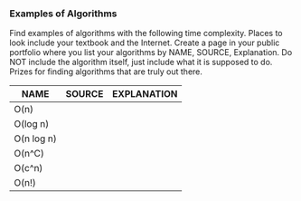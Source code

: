 ### Examples of Algorithms
Find examples of algorithms with the following time complexity. Places to look include your textbook and the Internet.  Create a page in your public portfolio where you list your algorithms by NAME, SOURCE, Explanation.  Do NOT include the algorithm itself, just include what it is supposed to do.  Prizes for finding algorithms that are truly out there.

| NAME| SOURCE| EXPLANATION|
|---- |--- |---------------|
|O(n) | | |
|O(log n)    | | |
|O(n log n) | | |
|O(n^C) | | |
|O(c^n) | | |
| O(n!) | | |



